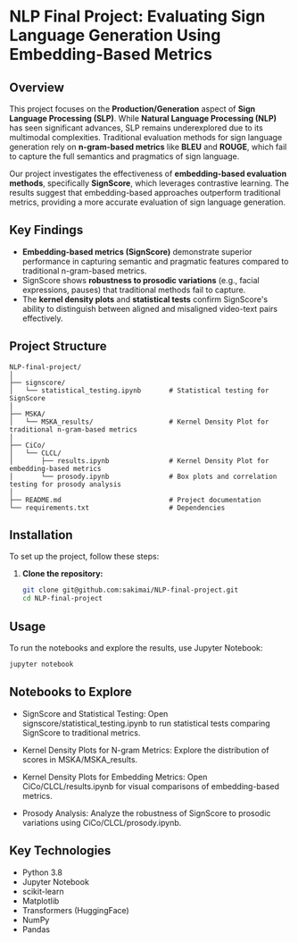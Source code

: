 # **NLP Final Project: Evaluating Sign Language Generation Using Embedding-Based Metrics**

## **Overview**

This project focuses on the **Production/Generation** aspect of **Sign Language Processing (SLP)**. While **Natural Language Processing (NLP)** has seen significant advances, SLP remains underexplored due to its multimodal complexities. Traditional evaluation methods for sign language generation rely on **n-gram-based metrics** like **BLEU** and **ROUGE**, which fail to capture the full semantics and pragmatics of sign language.  

Our project investigates the effectiveness of **embedding-based evaluation methods**, specifically **SignScore**, which leverages contrastive learning. The results suggest that embedding-based approaches outperform traditional metrics, providing a more accurate evaluation of sign language generation.

## **Key Findings**

- **Embedding-based metrics (SignScore)** demonstrate superior performance in capturing semantic and pragmatic features compared to traditional n-gram-based metrics.
- SignScore shows **robustness to prosodic variations** (e.g., facial expressions, pauses) that traditional methods fail to capture.
- The **kernel density plots** and **statistical tests** confirm SignScore's ability to distinguish between aligned and misaligned video-text pairs effectively.

## **Project Structure**

```plaintext
NLP-final-project/
│
├── signscore/
│   └── statistical_testing.ipynb       # Statistical testing for SignScore
│
├── MSKA/
│   └── MSKA_results/                   # Kernel Density Plot for traditional n-gram-based metrics
│
├── CiCo/
│   └── CLCL/
│       ├── results.ipynb               # Kernel Density Plot for embedding-based metrics
│       └── prosody.ipynb               # Box plots and correlation testing for prosody analysis
│
├── README.md                           # Project documentation
└── requirements.txt                    # Dependencies
```
## **Installation**
To set up the project, follow these steps:
1. **Clone the repository:**

   ```bash
   git clone git@github.com:sakimai/NLP-final-project.git
   cd NLP-final-project
   ```

## **Usage**
To run the notebooks and explore the results, use Jupyter Notebook:
   ```bash
   jupyter notebook
   ```

## **Notebooks to Explore**
- SignScore and Statistical Testing:
Open signscore/statistical_testing.ipynb to run statistical tests comparing SignScore to traditional metrics.

- Kernel Density Plots for N-gram Metrics:
Explore the distribution of scores in MSKA/MSKA_results.

- Kernel Density Plots for Embedding Metrics:
Open CiCo/CLCL/results.ipynb for visual comparisons of embedding-based metrics.

- Prosody Analysis:
Analyze the robustness of SignScore to prosodic variations using CiCo/CLCL/prosody.ipynb.

## **Key Technologies**
- Python 3.8
- Jupyter Notebook
- scikit-learn
- Matplotlib
- Transformers (HuggingFace)
- NumPy
- Pandas
